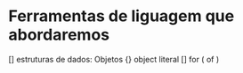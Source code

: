 
# Ferramentas de liguagem que abordaremos 

[] estruturas de dados: Objetos 
  {} object literal
[] for ( of )
